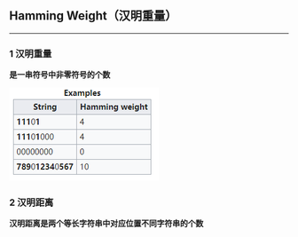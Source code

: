 ## Hamming Weight（汉明重量）

---

### 1 汉明重量

**是一串符号中非零符号的个数**

![img](PIC/1169376-20200423162633871-901599991.png)

### 2 汉明距离

**汉明距离是两个等长字符串中对应位置不同字符串的个数**

